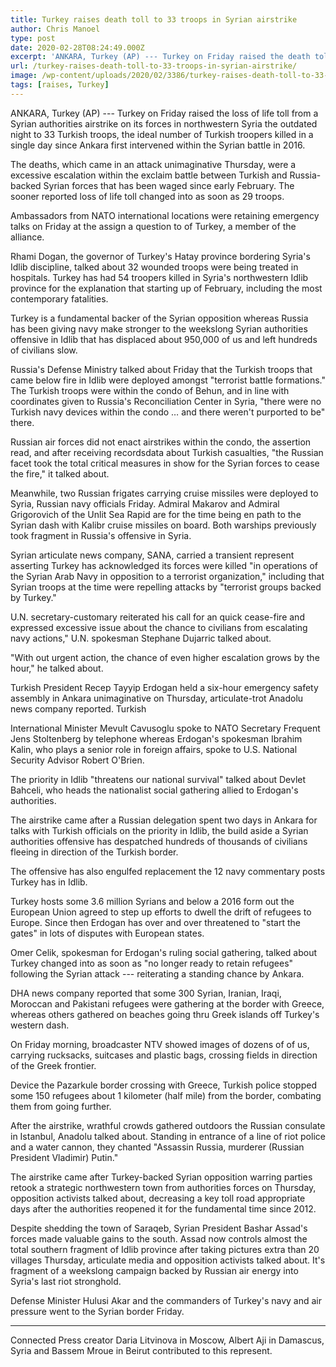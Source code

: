 ```yaml
---
title: Turkey raises death toll to 33 troops in Syrian airstrike
author: Chris Manoel
type: post
date: 2020-02-28T08:24:49.000Z
excerpt: 'ANKARA, Turkey (AP) --- Turkey on Friday raised the death toll from a Syrian government airstrike on its forces in northwestern Syria the previous night to 33 Turkish troops, the highest number of Turkish soldiers killed in a single day since Ankara first intervened in the Syrian conflict in 2016.The deaths, which came in an&hellip;'
url: /turkey-raises-death-toll-to-33-troops-in-syrian-airstrike/
image: /wp-content/uploads/2020/02/3386/turkey-raises-death-toll-to-33-troops-in-syrian-airstrike.jpg
tags: [raises, Turkey]
---
```


ANKARA, Turkey (AP) --- Turkey on Friday raised the loss of life toll from a Syrian authorities airstrike on its forces in northwestern Syria the outdated night to 33 Turkish troops, the ideal number of Turkish troopers killed in a single day since Ankara first intervened within the Syrian battle in 2016.

The deaths, which came in an attack unimaginative Thursday, were a excessive escalation within the exclaim battle between Turkish and Russia-backed Syrian forces that has been waged since early February. The sooner reported loss of life toll changed into as soon as 29 troops.

Ambassadors from NATO international locations were retaining emergency talks on Friday at the assign a question to of Turkey, a member of the alliance.

Rhami Dogan, the governor of Turkey's Hatay province bordering Syria's Idlib discipline, talked about 32 wounded troops were being treated in hospitals. Turkey has had 54 troopers killed in Syria's northwestern Idlib province for the explanation that starting up of February, including the most contemporary fatalities.

Turkey is a fundamental backer of the Syrian opposition whereas Russia has been giving navy make stronger to the weekslong Syrian authorities offensive in Idlib that has displaced about 950,000 of us and left hundreds of civilians slow.

Russia's Defense Ministry talked about Friday that the Turkish troops that came below fire in Idlib were deployed amongst "terrorist battle formations." The Turkish troops were within the condo of Behun, and in line with coordinates given to Russia's Reconciliation Center in Syria, "there were no Turkish navy devices within the condo … and there weren't purported to be" there.

Russian air forces did not enact airstrikes within the condo, the assertion read, and after receiving recordsdata about Turkish casualties, "the Russian facet took the total critical measures in show for the Syrian forces to cease the fire," it talked about.

Meanwhile, two Russian frigates carrying cruise missiles were deployed to Syria, Russian navy officials Friday. Admiral Makarov and Admiral Grigorovich of the Unlit Sea Rapid are for the time being en path to the Syrian dash with Kalibr cruise missiles on board. Both warships previously took fragment in Russia's offensive in Syria.

Syrian articulate news company, SANA, carried a transient represent asserting Turkey has acknowledged its forces were killed "in operations of the Syrian Arab Navy in opposition to a terrorist organization," including that Syrian troops at the time were repelling attacks by "terrorist groups backed by Turkey."

U.N. secretary-customary reiterated his call for an quick cease-fire and expressed excessive issue about the chance to civilians from escalating navy actions," U.N. spokesman Stephane Dujarric talked about.

"With out urgent action, the chance of even higher escalation grows by the hour," he talked about.

Turkish President Recep Tayyip Erdogan held a six-hour emergency safety assembly in Ankara unimaginative on Thursday, articulate-trot Anadolu news company reported. Turkish

International Minister Mevult Cavusoglu spoke to NATO Secretary Frequent Jens Stoltenberg by telephone whereas Erdogan's spokesman Ibrahim Kalin, who plays a senior role in foreign affairs, spoke to U.S. National Security Advisor Robert O'Brien.

The priority in Idlib "threatens our national survival" talked about Devlet Bahceli, who heads the nationalist social gathering allied to Erdogan's authorities.

The airstrike came after a Russian delegation spent two days in Ankara for talks with Turkish officials on the priority in Idlib, the build aside a Syrian authorities offensive has despatched hundreds of thousands of civilians fleeing in direction of the Turkish border.

The offensive has also engulfed replacement the 12 navy commentary posts Turkey has in Idlib.

Turkey hosts some 3.6 million Syrians and below a 2016 form out the European Union agreed to step up efforts to dwell the drift of refugees to Europe. Since then Erdogan has over and over threatened to "start the gates" in lots of disputes with European states.

Omer Celik, spokesman for Erdogan's ruling social gathering, talked about Turkey changed into as soon as "no longer ready to retain refugees" following the Syrian attack --- reiterating a standing chance by Ankara.

DHA news company reported that some 300 Syrian, Iranian, Iraqi, Moroccan and Pakistani refugees were gathering at the border with Greece, whereas others gathered on beaches going thru Greek islands off Turkey's western dash.

On Friday morning, broadcaster NTV showed images of dozens of of us, carrying rucksacks, suitcases and plastic bags, crossing fields in direction of the Greek frontier.

Device the Pazarkule border crossing with Greece, Turkish police stopped some 150 refugees about 1 kilometer (half mile) from the border, combating them from going further.

After the airstrike, wrathful crowds gathered outdoors the Russian consulate in Istanbul, Anadolu talked about. Standing in entrance of a line of riot police and a water cannon, they chanted "Assassin Russia, murderer (Russian President Vladimir) Putin."

The airstrike came after Turkey-backed Syrian opposition warring parties retook a strategic northwestern town from authorities forces on Thursday, opposition activists talked about, decreasing a key toll road appropriate days after the authorities reopened it for the fundamental time since 2012.

Despite shedding the town of Saraqeb, Syrian President Bashar Assad's forces made valuable gains to the south. Assad now controls almost the total southern fragment of Idlib province after taking pictures extra than 20 villages Thursday, articulate media and opposition activists talked about. It's fragment of a weekslong campaign backed by Russian air energy into Syria's last riot stronghold.

Defense Minister Hulusi Akar and the commanders of Turkey's navy and air pressure went to the Syrian border Friday.

* * *

Connected Press creator Daria Litvinova in Moscow, Albert Aji in Damascus, Syria and Bassem Mroue in Beirut contributed to this represent.
